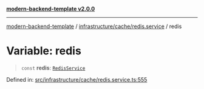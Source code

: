 [**modern-backend-template v2.0.0**](../../../../README.md)

***

[modern-backend-template](../../../../modules.md) / [infrastructure/cache/redis.service](../README.md) / redis

# Variable: redis

> `const` **redis**: [`RedisService`](../classes/RedisService.md)

Defined in: [src/infrastructure/cache/redis.service.ts:555](https://github.com/maemreyo/saas-4cus-nodejs/blob/2a5b3f3aa11335dfa561e80e1feabb8e6084261e/src/infrastructure/cache/redis.service.ts#L555)
